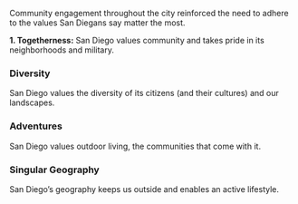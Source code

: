 Community engagement throughout the city reinforced the need to adhere to the values San Diegans say matter the most.

 **1. Togetherness:** San Diego values community and takes pride in its neighborhoods and military.

### Diversity
San Diego values the diversity of its citizens (and their cultures) and our landscapes.

### Adventures
San Diego values outdoor living, the communities that come with it.

### Singular Geography
San Diego’s geography keeps us outside and enables an active lifestyle.
